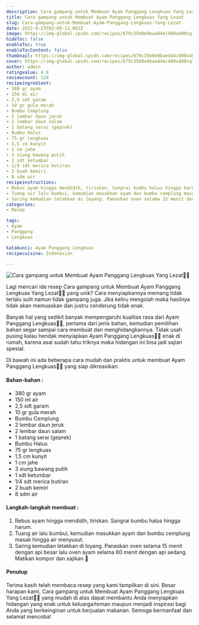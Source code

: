 ```yaml
---
description: Cara gampang untuk Membuat Ayam Panggang Lengkuas Yang Lezat"
title: Cara gampang untuk Membuat Ayam Panggang Lengkuas Yang Lezat
slug: Cara-gampang-untuk-Membuat-Ayam-Panggang-Lengkuas-Yang-Lezat
date: 2022-8-23T03:09:12.063Z
image: https://img-global.cpcdn.com/recipes/679c35b0e9baed44/400x400cq70/photo.jpg
hideToc: false
enableToc: true
enableTocContent: false
thumbnail: https://img-global.cpcdn.com/recipes/679c35b0e9baed44/400x400cq70/photo.jpg
cover: https://img-global.cpcdn.com/recipes/679c35b0e9baed44/400x400cq70/photo.jpg
author: admin
ratingvalue: 4.8
reviewcount: 124
recipeingredient:
- 380 gr ayam
- 150 ml air
- 2,5 sdt garam
- 10 gr gula merah
- Bumbu Cemplung
- 2 lembar daun jeruk
- 2 lembar daun salam
- 1 batang serai (geprek)
- Bumbu Halus
- 75 gr lengkuas
- 1,5 cm kunyit
- 1 cm jahe
- 3 siung bawang putih
- 1 sdt ketumbar
- 1/4 sdt merica butiran
- 2 buah kemiri
- 8 sdm air
recipeinstructions:
- Rebus ayam hingga mendidih, tiriskan. Sangrai bumbu halus hingga harum.
- Tuang air lalu bumbui, kemudian masukkan ayam dan bumbu cemplung masak hingga air menyusut.
- Saring kemudian letakkan di loyang. Panaskan oven selama 15 menit dengan api besar lalu oven ayam selama 60 menit dengan api sedang. Matikan kompor dan sajikan 🤤
categories:
- Resep

tags:
- Ayam
- Panggang
- Lengkuas

katakunci: Ayam Panggang Lengkuas
recipecuisine: Indonesian

---
```


![Cara gampang untuk Membuat Ayam Panggang Lengkuas Yang Lezat👩‍🍳](https://img-global.cpcdn.com/recipes/679c35b0e9baed44/400x400cq70/photo.jpg)

Lagi mencari ide resep Cara gampang untuk Membuat Ayam Panggang Lengkuas Yang Lezat👩‍🍳 yang unik? Cara menyiapkannya memang tidak terlalu sulit namun tidak gampang juga. Jika keliru mengolah maka hasilnya tidak akan memuaskan dan justru cenderung tidak enak.

Banyak hal yang sedikit banyak mempengaruhi kualitas rasa dari Ayam Panggang Lengkuas👩‍🍳, pertama dari jenis bahan, kemudian pemilihan bahan segar sampai cara membuat dan menghidangkannya. Tidak usah pusing kalau hendak menyiapkan Ayam Panggang Lengkuas👩‍🍳 enak di rumah, karena asal sudah tahu triknya maka hidangan ini bisa jadi sajian spesial.

Di bawah ini ada beberapa cara mudah dan praktis untuk membuat Ayam Panggang Lengkuas👩‍🍳 yang siap dikreasikan.

<!--inarticleads1-->

#### Bahan-bahan :

- 380 gr ayam
- 150 ml air
- 2,5 sdt garam
- 10 gr gula merah
- Bumbu Cemplung
- 2 lembar daun jeruk
- 2 lembar daun salam
- 1 batang serai (geprek)
- Bumbu Halus
- 75 gr lengkuas
- 1,5 cm kunyit
- 1 cm jahe
- 3 siung bawang putih
- 1 sdt ketumbar
- 1/4 sdt merica butiran
- 2 buah kemiri
- 8 sdm air

<!--inarticleads2-->

#### Langkah-langkah membuat :

1. Rebus ayam hingga mendidih, tiriskan. Sangrai bumbu halus hingga harum.
1. Tuang air lalu bumbui, kemudian masukkan ayam dan bumbu cemplung masak hingga air menyusut.
1. Saring kemudian letakkan di loyang. Panaskan oven selama 15 menit dengan api besar lalu oven ayam selama 60 menit dengan api sedang. Matikan kompor dan sajikan 🤤

#### Penutup

Terima kasih telah membaca resep yang kami tampilkan di sini. Besar harapan kami, Cara gampang untuk Membuat Ayam Panggang Lengkuas Yang Lezat👩‍🍳 yang mudah di atas dapat membantu Anda menyiapkan hidangan yang enak untuk keluarga/teman maupun menjadi inspirasi bagi Anda yang berkeinginan untuk berjualan makanan. Semoga bermanfaat dan selamat mencoba!